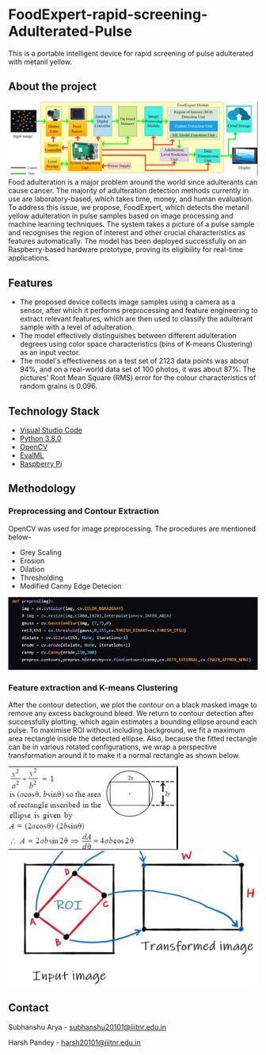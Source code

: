 # FoodExpert-rapid-screening-Adulterated-Pulse
This is a portable intelligent device for rapid screening of pulse adulterated with metanil yellow.
## About the project

![alt text](https://github.com/Subhanshu20101/FoodExpert-rapid-screening-Adulterated-Pulse/blob/main/images/arch.png)
Food adulteration is a major problem around the world since adulterants can cause cancer.
The majority of adulteration detection methods currently in use are laboratory-based, which takes time, money, and human evaluation.
To address this issue, we propose, FoodExpert, which detects the metanil yellow adulteration in pulse samples based on image processing and machine learning techniques. The system takes a picture of a pulse sample and recognises the region of interest and other crucial characteristics as features automatically. The model has been deployed successfully on an Raspberry-based hardware prototype, proving its eligibility for real-time applications.

## Features

* The proposed device collects image samples using a camera as a sensor, after which it performs preprocessing and feature engineering to extract relevant features, which are then used to classify the adulterant sample with a level of adulteration. 
* The model effectively distinguishes between different adulteration degrees using color space characteristics (bins of K-means Clustering) as an input vector. 
* The model's effectiveness on a test set of 2123 data points was about 94%, and on a real-world data set of 100 photos, it was about 87%. The pictures' Root Mean Square (RMS) error for the colour characteristics of random grains is 0.096. 

## Technology Stack
* [Visual Studio Code](https://code.visualstudio.com/)
* [Python 3.8.0](https://www.python.org/downloads/release/python-380/)
* [OpenCV](https://opencv.org/)
* [EvalML](https://evalml.alteryx.com/en/stable/#)
* [Raspberry Pi](https://www.raspberrypi.com/)

## Methodology
### Preprocessing and Contour Extraction
OpenCV was used for image preprocessing. The procedures are mentioned below-
* Grey Scaling
* Erosion
* Dilation
* Thresholding
* Modified Canny Edge Detecion

![alt text](https://github.com/Subhanshu20101/FoodExpert-rapid-screening-Adulterated-Pulse/blob/main/images/Preprocessing.png)

### Feature extraction and K-means Clustering
After the contour detection, we plot the contour on a black masked image to remove any excess background bleed. We return to contour detection after successfully plotting, which again estimates a bounding ellipse around each pulse. To maximise ROI without including background, we fit a maximum area rectangle inside the detected ellipse. Also, because the fitted rectangle can be in various rotated configurations, we wrap a perspective transformation around it to make it a normal rectangle as shown below. 

![alt text](https://github.com/Subhanshu20101/FoodExpert-rapid-screening-Adulterated-Pulse/blob/main/images/Max_are_elleipse.png)        ![alt text](https://github.com/Subhanshu20101/FoodExpert-rapid-screening-Adulterated-Pulse/blob/main/images/wrapPerspective.png)



## Contact

Subhanshu Arya - subhanshu20101@iiitnr.edu.in

Harsh Pandey - harsh20101@iiitnr.edu.in
